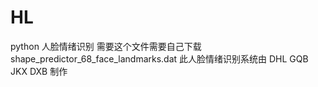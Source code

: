# HL
python
人脸情绪识别
需要这个文件需要自己下载 shape_predictor_68_face_landmarks.dat
此人脸情绪识别系统由 DHL GQB JKX DXB 制作 

